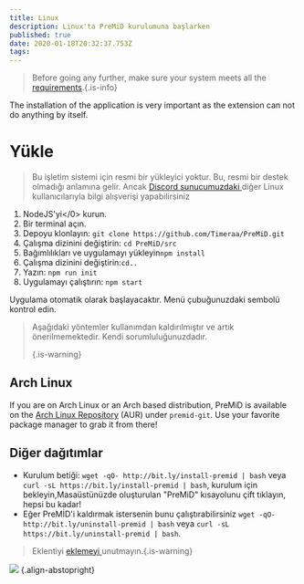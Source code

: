 ```yaml
---
title: Linux
description: Linux'ta PreMiD kurulumuna başlarken
published: true
date: 2020-01-18T20:32:37.753Z
tags:
---
```


> Before going any further, make sure your system meets all the [requirements](/install/requirements).{.is-info}

The installation of the application is very important as the extension can not do anything by itself.

# Yükle
> Bu işletim sistemi için resmi bir yükleyici yoktur. Bu, resmi bir destek olmadığı anlamına gelir. Ancak [Discord sunucumuzdaki ](https://discord.gg/premid/) diğer Linux kullanıcılarıyla bilgi alışverişi yapabilirsiniz

1. </a>NodeJS'yi</0> kurun.
2. Bir terminal açın.
3. Depoyu klonlayın: `git clone https://github.com/Timeraa/PreMiD.git`
4. Çalışma dizinini değiştirin: `cd PreMiD/src`
5. Bağımlılıkları ve uygulamayı yükleyin`npm install`
6. Çalışma dizinini değiştirin:`cd..`
7. Yazın: `npm run init`
8. Uygulamayı çalıştırın: `npm start`

Uygulama otomatik olarak başlayacaktır. Menü çubuğunuzdaki sembolü kontrol edin.

> Aşağıdaki yöntemler kullanımdan kaldırılmıştır ve artık önerilmemektedir. Kendi sorumluluğunuzdadır. 
> 
> {.is-warning}

## Arch Linux
If you are on Arch Linux or an Arch based distribution, PreMiD is available on the [Arch Linux Repository](https://aur.archlinux.org/packages/premid-git/) (AUR) under `premid-git`. Use your favorite package manager to grab it from there!

## Diğer dağıtımlar
- Kurulum betiği: `wget -qO- http://bit.ly/install-premid | bash` veya `curl -sL https://bit.ly/install-premid | bash`, kurulum için bekleyin,Masaüstünüzde oluşturulan "PreMiD" kısayolunu çift tıklayın, hepsi bu kadar!
- Eğer PreMİD'i kaldırmak istersenin bunu çalıştırabilirsiniz `wget -qO- http://bit.ly/uninstall-premid | bash` veya `curl -sL https://bit.ly/uninstall-premid | bash`.

> Eklentiyi [eklemeyi ](/install) unutmayın.{.is-warning}

![](https://a.icons8.com/TqgWTTfw/Oy7xHF/svg.svg) {.align-abstopright}